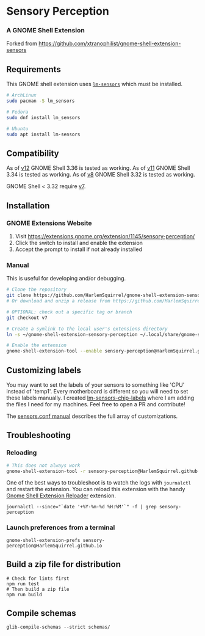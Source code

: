 # Sensory Perception
### A GNOME Shell Extension

Forked from https://github.com/xtranophilist/gnome-shell-extension-sensors

## Requirements

This GNOME shell extension uses [`lm-sensors`](https://github.com/lm-sensors/lm-sensors) which must be installed.

```sh
# ArchLinux
sudo pacman -S lm_sensors

# Fedora
sudo dnf install lm_sensors

# Ubuntu
sudo apt install lm-sensors
```


## Compatibility

As of [v12](/releases/tag/v12) GNOME Shell 3.36 is tested as working.
As of [v11](/releases/tag/v11) GNOME Shell 3.34 is tested as working.
As of [v8](/releases/tag/v8) GNOME Shell 3.32 is tested as working.

GNOME Shell < 3.32 require [v7](/releases/tag/v7).

## Installation

### GNOME Extensions Website

1. Visit https://extensions.gnome.org/extension/1145/sensory-perception/
2. Click the switch to install and enable the extension
3. Accept the prompt to install if not already installed

### Manual

This is useful for developing and/or debugging.

```sh
# Clone the repository
git clone https://github.com/HarlemSquirrel/gnome-shell-extension-sensory-perception.git
# Or download and unzip a release from https://github.com/HarlemSquirrel/gnome-shell-extension-sensory-perception/tags

# OPTIONAL: check out a specific tag or branch
git checkout v7

# Create a symlink to the local user's extensions directory
ln -s ~/gnome-shell-extension-sensory-perception ~/.local/share/gnome-shell/extensions/sensory-perception@HarlemSquirrel.github.io

# Enable the extension
gnome-shell-extension-tool --enable sensory-perception@HarlemSquirrel.github.io
```

## Customizing labels

You may want to set the labels of your sensors to something like 'CPU' instead of 'temp1'. Every motherboard is different so you will need to set these labels manually. I created [lm-sensors-chip-labels](https://github.com/HarlemSquirrel/lm-sensors-chip-labels) where I am adding the files I need for my machines. Feel free to open a PR and contribute!

The [sensors.conf manual](https://linux.die.net/man/5/sensors.conf) describes the full array of customizations.

## Troubleshooting

### Reloading

```sh
# This does not always work
gnome-shell-extension-tool -r sensory-perception@HarlemSquirrel.github.io
```

One of the best ways to troubleshoot is to watch the logs with `journalctl` and restart the extension. You can reload this extension with the handy [Gnome Shell Extension Reloader](https://extensions.gnome.org/extension/1137/gnome-shell-extension-reloader/) extension.

    journalctl --since="`date '+%Y-%m-%d %H:%M'`" -f | grep sensory-perception


### Launch preferences from a terminal

    gnome-shell-extension-prefs sensory-perception@HarlemSquirrel.github.io


## Build a zip file for distribution

    # Check for lints first
    npm run test
    # Then build a zip file
    npm run build

## Compile schemas

    glib-compile-schemas --strict schemas/
